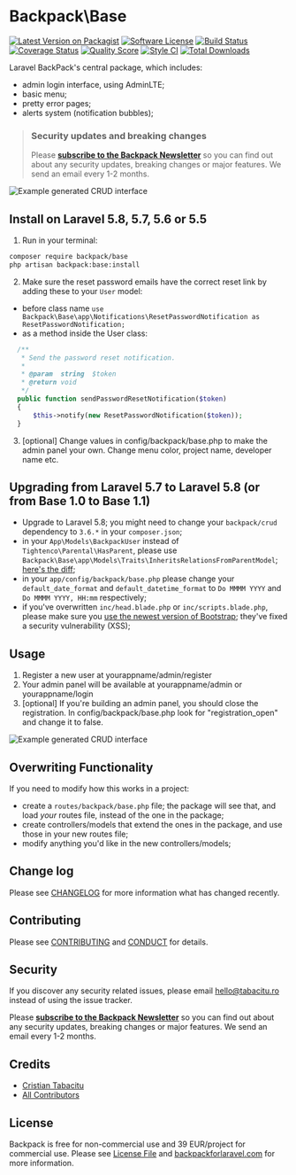 # Backpack\Base

[![Latest Version on Packagist][ico-version]][link-packagist]
[![Software License][ico-license]](LICENSE.md)
[![Build Status](https://img.shields.io/travis/Laravel-Backpack/base/master.svg?style=flat-square)](https://travis-ci.org/Laravel-Backpack/base)
[![Coverage Status](https://img.shields.io/scrutinizer/coverage/g/laravel-backpack/base.svg?style=flat-square)](https://scrutinizer-ci.com/g/laravel-backpack/crud/code-structure)
[![Quality Score](https://img.shields.io/scrutinizer/g/laravel-backpack/base.svg?style=flat-square)](https://scrutinizer-ci.com/g/laravel-backpack/crud)
[![Style CI](https://styleci.io/repos/52384487/shield)](https://styleci.io/repos/52384487)
[![Total Downloads][ico-downloads]][link-downloads]

Laravel BackPack's central package, which includes:
- admin login interface, using AdminLTE;
- basic menu;
- pretty error pages;
- alerts system (notification bubbles);


> ### Security updates and breaking changes
> Please **[subscribe to the Backpack Newsletter](http://backpackforlaravel.com/newsletter)** so you can find out about any security updates, breaking changes or major features. We send an email every 1-2 months.

![Example generated CRUD interface](https://backpackforlaravel.com/uploads/screenshots/base_login.png)

## Install on Laravel 5.8, 5.7, 5.6 or 5.5

1) Run in your terminal:

``` bash
composer require backpack/base
php artisan backpack:base:install
```

2) Make sure the reset password emails have the correct reset link by adding these to your ```User``` model:
- before class name ```use Backpack\Base\app\Notifications\ResetPasswordNotification as ResetPasswordNotification;```
- as a method inside the User class:
``` php
  /**
   * Send the password reset notification.
   *
   * @param  string  $token
   * @return void
   */
  public function sendPasswordResetNotification($token)
  {
      $this->notify(new ResetPasswordNotification($token));
  }
```

3) [optional] Change values in config/backpack/base.php to make the admin panel your own. Change menu color, project name, developer name etc.

## Upgrading from Laravel 5.7 to Laravel 5.8 (or from Base 1.0 to Base 1.1)
- Upgrade to Laravel 5.8; you might need to change your ```backpack/crud``` dependency to ```3.6.*``` in your ```composer.json```;
- in your ```App\Models\BackpackUser``` instead of ```Tightenco\Parental\HasParent```, please use ```Backpack\Base\app\Models\Traits\InheritsRelationsFromParentModel```; [here's the diff](https://github.com/Laravel-Backpack/Base/pull/362/files#diff-f075b83ebb2b1ef3ba84dec14b395607);
- in your ```app/config/backpack/base.php``` please change your ```default_date_format``` and ```default_datetime_format``` to ```Do MMMM YYYY``` and ```Do MMMM YYYY, HH:mm``` respectively;
- if you've overwritten ```inc/head.blade.php``` or ```inc/scripts.blade.php```, please make sure you [use the newest version of Bootstrap](https://github.com/Laravel-Backpack/Base/pull/362/files#diff-96ac3ea4d0cb85053acf44e3772eb5f1); they've fixed a security vulnerability (XSS);


## Usage 

1. Register a new user at yourappname/admin/register
2. Your admin panel will be available at yourappname/admin or yourappname/login
3. [optional] If you're building an admin panel, you should close the registration. In config/backpack/base.php look for "registration_open" and change it to false.

![Example generated CRUD interface](https://backpackforlaravel.com/uploads/screenshots/base_dashboard.png)


## Overwriting Functionality

If you need to modify how this works in a project: 
- create a ```routes/backpack/base.php``` file; the package will see that, and load _your_ routes file, instead of the one in the package; 
- create controllers/models that extend the ones in the package, and use those in your new routes file;
- modify anything you'd like in the new controllers/models;

## Change log

Please see [CHANGELOG](CHANGELOG.md) for more information what has changed recently.

## Contributing

Please see [CONTRIBUTING](CONTRIBUTING.md) and [CONDUCT](CONDUCT.md) for details.

## Security

If you discover any security related issues, please email hello@tabacitu.ro instead of using the issue tracker.

Please **[subscribe to the Backpack Newsletter](http://backpackforlaravel.com/newsletter)** so you can find out about any security updates, breaking changes or major features. We send an email every 1-2 months.

## Credits

- [Cristian Tabacitu][link-author]
- [All Contributors][link-contributors]

## License

Backpack is free for non-commercial use and 39 EUR/project for commercial use. Please see [License File](LICENSE.md) and [backpackforlaravel.com](https://backpackforlaravel.com/#pricing) for more information.

[ico-version]: https://img.shields.io/packagist/v/backpack/base.svg?style=flat-square
[ico-license]: https://img.shields.io/badge/license-MIT-brightgreen.svg?style=flat-square
[ico-downloads]: https://img.shields.io/packagist/dt/backpack/base.svg?style=flat-square

[link-packagist]: https://packagist.org/packages/backpack/base
[link-downloads]: https://packagist.org/packages/backpack/base
[link-author]: http://tabacitu.ro
[link-contributors]: ../../contributors

